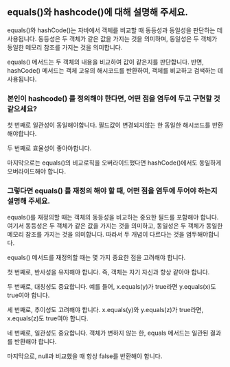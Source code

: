 ## equals()와 hashcode()에 대해 설명해 주세요.

equals()와 hashCode()는 자바에서 객체를 비교할 때 동등성과 동일성을 판단하는 데 사용됩니다. 동등성은 두 객체가 같은 값을 가지는 것을 의미하며, 동일성은 두 객체가 동일한 메모리 참조를 가지는 것을 의미합니다.

equals() 메서드는 두 객체의 내용을 비교하여 값이 같은지를 판단합니다. 반면, hashCode() 메서드는 객체 고유의 해시코드를 반환하여, 객체를 비교하고 검색하는 데 사용됩니다.

### 본인이 hashcode() 를 정의해야 한다면, 어떤 점을 염두에 두고 구현할 것 같으세요?

첫 번째로 일관성이 동일해야합니다. 필드값이 변경되지않는 한 동일한 해시코드를 반환해야합니다.

두 번째로 효율성이 좋아야합니다. 

마지막으로는 equals()의 비교로직을 오버라이드했다면 hashCode()에서도 동일하게 오버라이드해야 합니다.

### 그렇다면 equals() 를 재정의 해야 할 때, 어떤 점을 염두에 두어야 하는지 설명해 주세요.

equals()를 재정의할 때는 객체의 동등성을 비교하는 중요한 필드를 포함해야 합니다. 여기서 동등성은 두 객체가 같은 값을 가지는 것을 의미하고, 동일성은 두 객체가 동일한 메모리 참조를 가지는 것을 의미합니다. 따라서 두 개념이 다르다는 것을 염두해야합니다.

equals() 메서드를 재정의할 때는 몇 가지 중요한 점을 고려해야 합니다. 

첫 번째로, 반사성을 유지해야 합니다. 즉, 객체는 자기 자신과 항상 같아야 합니다. 

두 번째로, 대칭성도 중요합니다. 예를 들어, x.equals(y)가 true라면 y.equals(x)도 true여야 합니다. 

세 번째로, 추이성도 고려해야 합니다. x.equals(y)와 y.equals(z)가 true라면, x.equals(z)도 true여야 합니다. 

네 번째로, 일관성도 중요합니다. 객체가 변하지 않는 한, equals 메서드는 일관된 결과를 반환해야 합니다. 

마지막으로, null과 비교했을 때 항상 false를 반환해야 합니다. 
